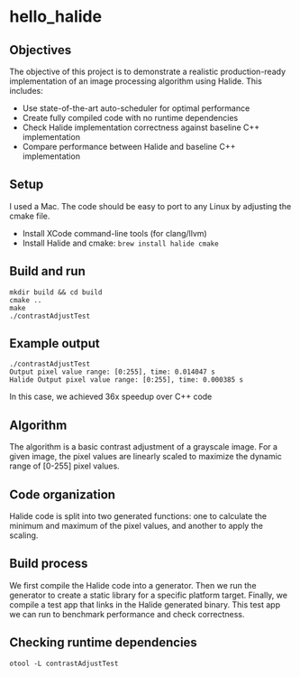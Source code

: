 # hello_halide

## Objectives
The objective of this project is to demonstrate a realistic production-ready implementation of an image processing algorithm using Halide. This includes:
- Use state-of-the-art auto-scheduler for optimal performance
- Create fully compiled code with no runtime dependencies 
- Check Halide implementation correctness against baseline C++ implementation
- Compare performance between Halide and baseline C++ implementation

## Setup
I used a Mac. The code should be easy to port to any Linux by adjusting the cmake file. 
- Install XCode command-line tools (for clang/llvm)
- Install Halide and cmake: ``` brew install halide cmake ```

## Build and run
``` 
mkdir build && cd build
cmake ..
make
./contrastAdjustTest 
```

## Example output
```
./contrastAdjustTest 
Output pixel value range: [0:255], time: 0.014047 s
Halide Output pixel value range: [0:255], time: 0.000385 s
```
In this case, we achieved 36x speedup over C++ code

## Algorithm
The algorithm is a basic contrast adjustment of a grayscale image. For a given image, the pixel values are linearly scaled to maximize the dynamic range of [0-255] pixel values. 

## Code organization
Halide code is split into two generated functions: one to calculate the minimum and maximum of the pixel values, and another to apply the scaling. 

## Build process
We first compile the Halide code into a generator. Then we run the generator to create a static library for a specific platform target. Finally, we compile a test app that links in the Halide generated binary. This test app we can run to benchmark performance and check correctness. 

## Checking runtime dependencies
``` otool -L contrastAdjustTest ```



